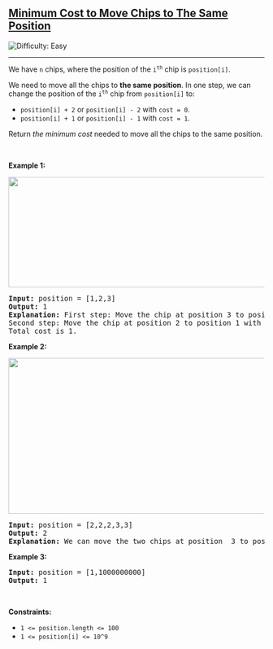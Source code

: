 <h2><a href="https://leetcode.com/problems/minimum-cost-to-move-chips-to-the-same-position">Minimum Cost to Move Chips to The Same Position</a></h2> <img src='https://img.shields.io/badge/Difficulty-Easy-brightgreen' alt='Difficulty: Easy' /><hr><p>We have <code>n</code> chips, where the position of the <code>i<sup>th</sup></code> chip is <code>position[i]</code>.</p>

<p>We need to move all the chips to <strong>the same position</strong>. In one step, we can change the position of the <code>i<sup>th</sup></code> chip from <code>position[i]</code> to:</p>

<ul>
	<li><code>position[i] + 2</code> or <code>position[i] - 2</code> with <code>cost = 0</code>.</li>
	<li><code>position[i] + 1</code> or <code>position[i] - 1</code> with <code>cost = 1</code>.</li>
</ul>

<p>Return <em>the minimum cost</em> needed to move all the chips to the same position.</p>

<p>&nbsp;</p>
<p><strong class="example">Example 1:</strong></p>
<img alt="" src="https://assets.leetcode.com/uploads/2020/08/15/chips_e1.jpg" style="width: 750px; height: 217px;" />
<pre>
<strong>Input:</strong> position = [1,2,3]
<strong>Output:</strong> 1
<strong>Explanation:</strong> First step: Move the chip at position 3 to position 1 with cost = 0.
Second step: Move the chip at position 2 to position 1 with cost = 1.
Total cost is 1.
</pre>

<p><strong class="example">Example 2:</strong></p>
<img alt="" src="https://assets.leetcode.com/uploads/2020/08/15/chip_e2.jpg" style="width: 750px; height: 306px;" />
<pre>
<strong>Input:</strong> position = [2,2,2,3,3]
<strong>Output:</strong> 2
<strong>Explanation:</strong> We can move the two chips at position  3 to position 2. Each move has cost = 1. The total cost = 2.
</pre>

<p><strong class="example">Example 3:</strong></p>

<pre>
<strong>Input:</strong> position = [1,1000000000]
<strong>Output:</strong> 1
</pre>

<p>&nbsp;</p>
<p><strong>Constraints:</strong></p>

<ul>
	<li><code>1 &lt;= position.length &lt;= 100</code></li>
	<li><code>1 &lt;= position[i] &lt;= 10^9</code></li>
</ul>
